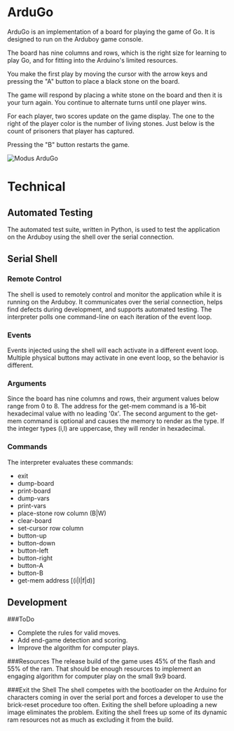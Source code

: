# ArduGo

ArduGo is an implementation of a board for playing the game of Go. It is designed to run on the Arduboy game console.

The board has nine columns and rows, which is the right size for learning to play Go, and for fitting into the Arduino's limited resources.

You make the first play by moving the cursor with the arrow keys and pressing the "A"  button to place a black stone on the board.

The game will respond by placing a white stone on the board and then it is your turn again. You continue to alternate turns until one player wins.

For each player, two scores update on the game display. The one to the right of the player color is the number of living stones. Just below is the count of prisoners that player has captured.

Pressing the "B" button restarts the game.

![Modus ArduGo](https://raw.githubusercontent.com/ModusCreateOrg/go-arduboy-game/master/images/web/ModusCreat-ArduGo-1-MODUS-article-featured.jpg "Modus ArduGo")

# Technical

## Automated Testing

The automated test suite, written in Python, is used to test the application on the Arduboy using the shell over the serial connection. 

## Serial Shell

### Remote Control
The shell is used to remotely control and monitor the application while it is running on the Arduboy. It communicates over the serial connection, helps find defects during development, and supports automated testing. The interpreter polls one command-line on each iteration of the event loop.  

### Events
Events injected using the shell will each activate in a different event loop. Multiple physical buttons may activate in one event loop, so the behavior is different.

### Arguments
Since the board has nine columns and rows, their argument values below range from 0 to 8. The address for the get-mem command is a 16-bit hexadecimal value with no leading '0x'. The second argument to the get-mem command is optional and causes the memory to render as the type. If the integer types (i,l) are uppercase, they will render in hexadecimal.

### Commands
The interpreter evaluates these commands:

* exit
* dump-board
* print-board
* dump-vars
* print-vars
* place-stone row column (B|W)
* clear-board
* set-cursor row column
* button-up
* button-down
* button-left
* button-right
* button-A
* button-B
* get-mem address [(i|l|f|d)]

## Development

###ToDo
* Complete the rules for valid moves.
* Add end-game detection and scoring.
* Improve the algorithm for computer plays.

###Resources
The release build of the game uses 45% of the flash and 55% of the ram. That should be enough resources to implement an engaging algorithm for computer play on the small 9x9 board.


###Exit the Shell
The shell competes with the bootloader on the Arduino for characters coming in over the serial port and forces a developer to use the brick-reset procedure too often. Exiting the shell before uploading a new image eliminates the problem. Exiting the shell frees up some of its dynamic ram resources not as much as excluding it from the build. 


 





